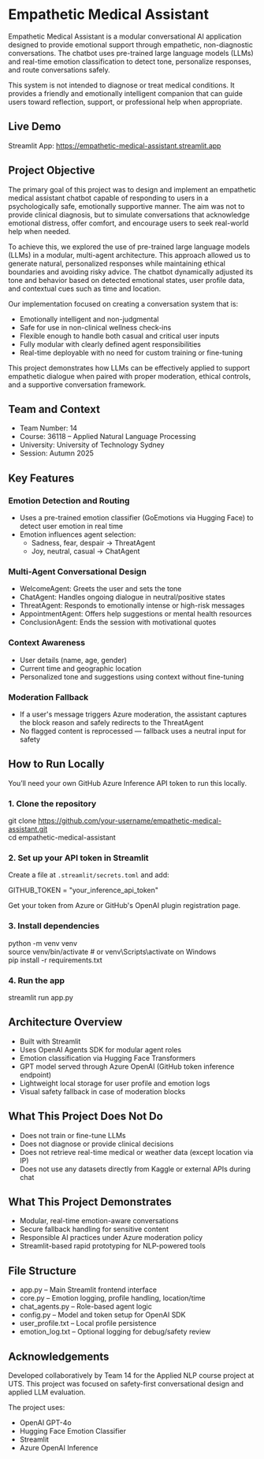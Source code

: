 
# Empathetic Medical Assistant

Empathetic Medical Assistant is a modular conversational AI application designed to provide emotional support through empathetic, non-diagnostic conversations. The chatbot uses pre-trained large language models (LLMs) and real-time emotion classification to detect tone, personalize responses, and route conversations safely.

This system is not intended to diagnose or treat medical conditions. It provides a friendly and emotionally intelligent companion that can guide users toward reflection, support, or professional help when appropriate.

## Live Demo
Streamlit App: https://empathetic-medical-assistant.streamlit.app

## Project Objective

The primary goal of this project was to design and implement an empathetic medical assistant chatbot capable of responding to users in a psychologically safe, emotionally supportive manner. The aim was not to provide clinical diagnosis, but to simulate conversations that acknowledge emotional distress, offer comfort, and encourage users to seek real-world help when needed.

To achieve this, we explored the use of pre-trained large language models (LLMs) in a modular, multi-agent architecture. This approach allowed us to generate natural, personalized responses while maintaining ethical boundaries and avoiding risky advice. The chatbot dynamically adjusted its tone and behavior based on detected emotional states, user profile data, and contextual cues such as time and location.

Our implementation focused on creating a conversation system that is:
- Emotionally intelligent and non-judgmental  
- Safe for use in non-clinical wellness check-ins  
- Flexible enough to handle both casual and critical user inputs  
- Fully modular with clearly defined agent responsibilities  
- Real-time deployable with no need for custom training or fine-tuning

This project demonstrates how LLMs can be effectively applied to support empathetic dialogue when paired with proper moderation, ethical controls, and a supportive conversation framework.

## Team and Context

- Team Number: 14  
- Course: 36118 – Applied Natural Language Processing  
- University: University of Technology Sydney  
- Session: Autumn 2025

## Key Features

### Emotion Detection and Routing  
- Uses a pre-trained emotion classifier (GoEmotions via Hugging Face) to detect user emotion in real time  
- Emotion influences agent selection:  
  - Sadness, fear, despair → ThreatAgent  
  - Joy, neutral, casual → ChatAgent  

### Multi-Agent Conversational Design  
- WelcomeAgent: Greets the user and sets the tone  
- ChatAgent: Handles ongoing dialogue in neutral/positive states  
- ThreatAgent: Responds to emotionally intense or high-risk messages  
- AppointmentAgent: Offers help suggestions or mental health resources  
- ConclusionAgent: Ends the session with motivational quotes  

### Context Awareness  
- User details (name, age, gender)  
- Current time and geographic location  
- Personalized tone and suggestions using context without fine-tuning  

### Moderation Fallback  
- If a user's message triggers Azure moderation, the assistant captures the block reason and safely redirects to the ThreatAgent  
- No flagged content is reprocessed — fallback uses a neutral input for safety

## How to Run Locally

You’ll need your own GitHub Azure Inference API token to run this locally.

### 1. Clone the repository

git clone https://github.com/your-username/empathetic-medical-assistant.git  
cd empathetic-medical-assistant

### 2. Set up your API token in Streamlit

Create a file at `.streamlit/secrets.toml` and add:

GITHUB_TOKEN = "your_inference_api_token"

Get your token from Azure or GitHub's OpenAI plugin registration page.

### 3. Install dependencies

python -m venv venv  
source venv/bin/activate  # or venv\Scripts\activate on Windows  
pip install -r requirements.txt

### 4. Run the app

streamlit run app.py

## Architecture Overview

- Built with Streamlit  
- Uses OpenAI Agents SDK for modular agent roles  
- Emotion classification via Hugging Face Transformers  
- GPT model served through Azure OpenAI (GitHub token inference endpoint)  
- Lightweight local storage for user profile and emotion logs  
- Visual safety fallback in case of moderation blocks

## What This Project Does Not Do

- Does not train or fine-tune LLMs  
- Does not diagnose or provide clinical decisions  
- Does not retrieve real-time medical or weather data (except location via IP)  
- Does not use any datasets directly from Kaggle or external APIs during chat

## What This Project Demonstrates

- Modular, real-time emotion-aware conversations  
- Secure fallback handling for sensitive content  
- Responsible AI practices under Azure moderation policy  
- Streamlit-based rapid prototyping for NLP-powered tools

## File Structure

- app.py – Main Streamlit frontend interface  
- core.py – Emotion logging, profile handling, location/time  
- chat_agents.py – Role-based agent logic  
- config.py – Model and token setup for OpenAI SDK  
- user_profile.txt – Local profile persistence  
- emotion_log.txt – Optional logging for debug/safety review  

## Acknowledgements

Developed collaboratively by Team 14 for the Applied NLP course project at UTS. This project was focused on safety-first conversational design and applied LLM evaluation.

The project uses:
- OpenAI GPT-4o
- Hugging Face Emotion Classifier
- Streamlit
- Azure OpenAI Inference

